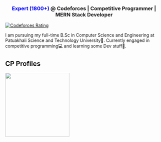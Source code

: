 <h3 align="center"><span style="color:blue">Expert (1800+)</span> @ Codeforces | Competitive Programmer | MERN Stack Developer</h3>
<p align="left">
  <a href="https://codeforces.com/profile/The_crawler">
    <img src="https://codeforces-readme-stats.vercel.app/api/badge?username=The_crawler" alt="Codeforces Rating" />
  </a>
</p>
<p>
  I am pursuing my full-time B.Sc in Computer Science and Engineering at Patuakhali Science and Technology University🏫. Currently engaged in competitive programming💻 and learning some Dev stuff🚀.
</p>


## CP Profiles
<p float="left">
<img height="205em" src="https://codeforces-readme-stats.vercel.app/api/card?username=The_crawler" /> 
</p>
